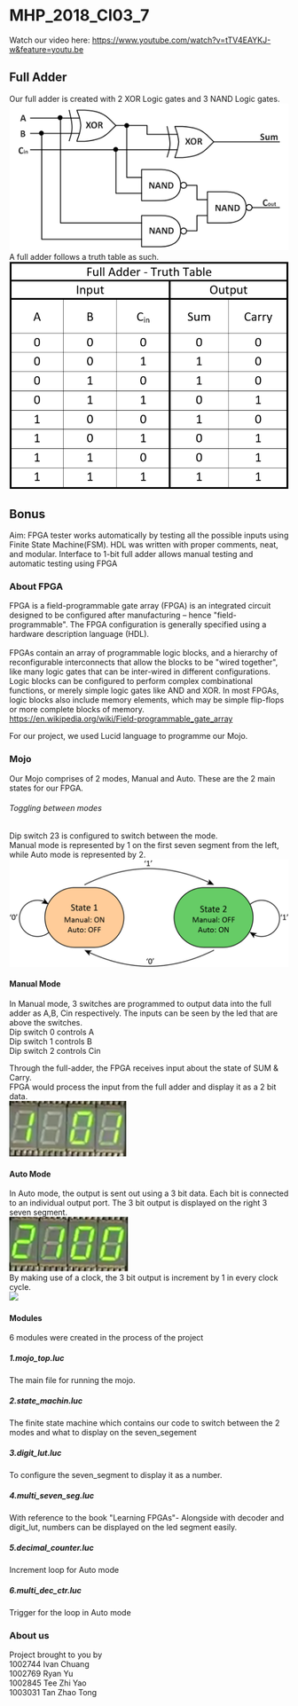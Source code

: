 ﻿# MHP_2018_CI03_7
Watch our video here: https://www.youtube.com/watch?v=tTV4EAYKJ-w&feature=youtu.be 

## Full Adder
Our full adder is created with 2 XOR Logic gates and 3 NAND Logic gates. <br/>
![alt text](Images/Full_adder.png "Logic Schematic") <br/>
A full adder follows a truth table as such. <br/>
![alt text](Images/Truth_table_3.png "Full adder truth table")<br/>

## Bonus
Aim: FPGA tester works automatically by testing all the possible inputs using Finite State Machine(FSM).
HDL was written with proper comments, neat, and modular. Interface to 1-bit full adder allows manual testing and automatic testing using 
FPGA

### About FPGA
FPGA is a field-programmable gate array (FPGA) is an integrated circuit designed to be configured after manufacturing – hence "field-programmable". The FPGA configuration is generally specified using a hardware description language (HDL). <br/>
<br/>
FPGAs contain an array of programmable logic blocks, and a hierarchy of reconfigurable interconnects that allow the blocks to be "wired together", like many logic gates that can be inter-wired in different configurations. Logic blocks can be configured to perform complex combinational functions, or merely simple logic gates like AND and XOR. In most FPGAs, logic blocks also include memory elements, which may be simple flip-flops or more complete blocks of memory. <br/>
https://en.wikipedia.org/wiki/Field-programmable_gate_array 

For our project, we used Lucid language to programme our Mojo.

### Mojo
Our Mojo comprises of 2 modes, Manual and Auto. These are the 2 main states for our FPGA.

###### Toggling between modes
Dip switch 23 is configured to switch between the mode. \
Manual mode is represented by 1 on the first seven segment from the left, while Auto mode is represented by 2.
![alt text](Images/SwitchState.png "Main State Machine")


#### Manual Mode
In Manual mode, 3 switches are programmed to output data into the full adder as A,B, Cin respectively. The inputs can be seen by the led that are above the switches. <br/> 
Dip switch 0 controls A <br/>
Dip switch 1 controls B <br/>
Dip switch 2 controls Cin <br/>

Through the full-adder, the FPGA receives input about the state of SUM & Carry. <br/>
FPGA would process the input from the full adder and display it as a 2 bit data. <br/>
![alt text](Images/Mode_1.png "Manual Mode")

#### Auto Mode
In Auto mode, the output is sent out using a 3 bit data. Each bit is connected to an individual output port. The 3 bit output is displayed on the right 3 seven segment. <br/>
![alt text](Images/Mode_2.png "Auto Mode") <br/>
By making use of a clock, the 3 bit output is increment by 1 in every clock cycle. <br/>
![](Images/New_AutoState.jpg)
#### Modules
6 modules were created in the process of the project
##### 1.mojo_top.luc
The main file for running the mojo.
##### 2.state_machin.luc 
The finite state machine which contains our code to switch between the 2 modes and what to display on the seven_segement <br/>
##### 3.digit_lut.luc 
To configure the seven_segment to display it as a number.
##### 4.multi_seven_seg.luc <br/>
With reference to the book "Learning FPGAs"- Alongside with decoder and digit_lut, numbers can be displayed on the led segment easily.
##### 5.decimal_counter.luc <br/>
Increment loop for Auto mode <br/>
##### 6.multi_dec_ctr.luc <br/>
Trigger for the loop in Auto mode <br/>

### About us
Project brought to you by \
1002744 Ivan Chuang \
1002769 Ryan Yu \
1002845 Tee Zhi Yao \
1003031 Tan Zhao Tong
